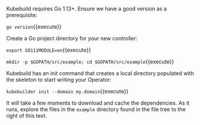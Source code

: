 Kubebuild requires Go 1.13+. Ensure we have a good version as a prerequisite:

`go version`{{execute}}

Create a Go project directory for your new controller:

`export GO111MODULE=on`{{execute}}

`mkdir -p $GOPATH/src/example; cd $GOPATH/src/example`{{execute}}

Kubebuild has an init command that creates a local directory populated with the skeleton to start writing your Operator:

`kubebuilder init --domain my.domain`{{execute}}

It will take a few moments to download and cache the dependencies. As it runs, explore the files in the `example` directory found in the file tree to the right of this text.
